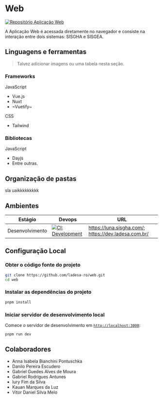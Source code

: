 # Web

<!-- #region conteudo -->

[![Repositório Aplicação Web][github-web-application-icon]][github-web-application-href]

A Aplicação Web é acessada diretamente no navegador e consiste na interação entre dois sistemas: SISGHA e SISGEA.

## Linguagens e ferramentas

> Talvez adicionar imagens ou uma tabela nesta seção.

### Frameworks

JavaScript

- Vue.js
- Nuxt
- ~Vuetify~

CSS

- Tailwind

### Bibliotecas

JavaScript

- Dayjs
- Entre outras.

## Organização de pastas

sla uaikkkkkkkkk

## Ambientes

| Estágio         | Devops                                                       | URL                                                      |
| --------------- | ------------------------------------------------------------ | -------------------------------------------------------- |
| Desenvolvimento | [![CI: Development][action-ci-dev-src]][action-ci-dev-href]  | <https://luna.sisgha.com/>; <https://dev.ladesa.com.br/> |

## Configuração Local

### Obter o código fonte do projeto

```bash
git clone https://github.com/ladesa-ro/web.git
cd web
```

### Instalar as dependências do projeto

```bash
pnpm install
```

### Iniciar servidor de desenvolvimento local

Comece o servidor de desenvolvimento em [`http://localhost:3000`](http://localhost:3000):

```bash
pnpm run dev
```

## Colaboradores

- Anna Isabela Bianchini Pontuschka
- Danilo Pereira Escudero
- Gabriel Guedes Alves de Moura
- Gabriel Rodrigues Antunes
- Iury Fim da Silva
- Kauan Marques da Luz
- Vitor Daniel Silva Melo

<!-- Badges -->

<!-- Badges / GitHub -->

[github-web-application-icon]: https://img.shields.io/badge/GitHub-Web-black?style=for-the-badge&logo=GitHub&logoColor=white&labelColor=black&color=white
[github-web-application-href]: https://github.com/ladesa-ro/web

<!-- Badges / Actions / Production  -->

[action-ci-prod-src]: https://img.shields.io/github/actions/workflow/status/ladesa-ro/web/cd.yml?style=flat&logo=github&logoColor=white&label=CI@production&branch=production&labelColor=18181B
[action-ci-prod-href]: https://github.com/ladesa-ro/web/actions/workflows/cd.yml?query=branch%3Aproduction

<!-- Badges / Actions / Development  -->

[action-ci-dev-src]: https://img.shields.io/github/actions/workflow/status/ladesa-ro/web/cd.yml?style=flat&logo=github&logoColor=white&label=CI@development&branch=main&labelColor=18181B
[action-ci-dev-href]: https://github.com/ladesa-ro/web/actions/workflows/cd.yml?query=branch%3Amain

<!-- #endregion conteudo -->
